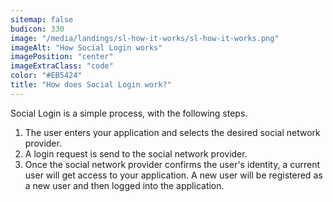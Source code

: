 ```yaml
---
sitemap: false
budicon: 330
image: "/media/landings/sl-how-it-works/sl-how-it-works.png"
imageAlt: "How Social Login works"
imagePosition: "center"
imageExtraClass: "code"
color: "#EB5424"
title: "How does Social Login work?"
---
```


Social Login is a simple process, with the following steps.

1. The user enters your application and selects the desired social network provider.
2. A login request is send to the social network provider.
3. Once the social network provider confirms the user's identity, a current user will get access to your application. A new user will be registered as a new user and then logged into the application.
